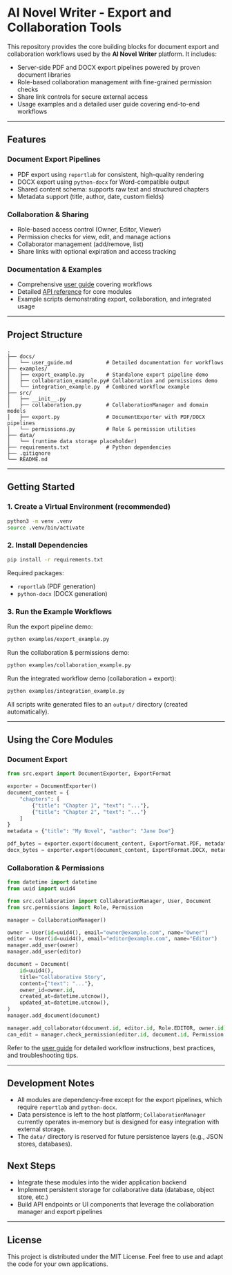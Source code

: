 # AI Novel Writer - Export and Collaboration Tools

This repository provides the core building blocks for document export and collaboration workflows used by the **AI Novel Writer** platform. It includes:

- Server-side PDF and DOCX export pipelines powered by proven document libraries
- Role-based collaboration management with fine-grained permission checks
- Share link controls for secure external access
- Usage examples and a detailed user guide covering end-to-end workflows

---

## Features

### Document Export Pipelines
- PDF export using `reportlab` for consistent, high-quality rendering
- DOCX export using `python-docx` for Word-compatible output
- Shared content schema: supports raw text and structured chapters
- Metadata support (title, author, date, custom fields)

### Collaboration & Sharing
- Role-based access control (Owner, Editor, Viewer)
- Permission checks for view, edit, and manage actions
- Collaborator management (add/remove, list)
- Share links with optional expiration and access tracking

### Documentation & Examples
- Comprehensive [user guide](docs/user_guide.md) covering workflows
- Detailed [API reference](docs/api_reference.md) for core modules
- Example scripts demonstrating export, collaboration, and integrated usage

---

## Project Structure

```
.
├── docs/
│   └── user_guide.md           # Detailed documentation for workflows
├── examples/
│   ├── export_example.py       # Standalone export pipeline demo
│   ├── collaboration_example.py# Collaboration and permissions demo
│   └── integration_example.py  # Combined workflow example
├── src/
│   ├── __init__.py
│   ├── collaboration.py        # CollaborationManager and domain models
│   ├── export.py               # DocumentExporter with PDF/DOCX pipelines
│   └── permissions.py          # Role & permission utilities
├── data/
│   └── (runtime data storage placeholder)
├── requirements.txt            # Python dependencies
├── .gitignore
└── README.md
```

---

## Getting Started

### 1. Create a Virtual Environment (recommended)
```bash
python3 -m venv .venv
source .venv/bin/activate
```

### 2. Install Dependencies
```bash
pip install -r requirements.txt
```

Required packages:
- `reportlab` (PDF generation)
- `python-docx` (DOCX generation)

### 3. Run the Example Workflows

Run the export pipeline demo:
```bash
python examples/export_example.py
```

Run the collaboration & permissions demo:
```bash
python examples/collaboration_example.py
```

Run the integrated workflow demo (collaboration + export):
```bash
python examples/integration_example.py
```

All scripts write generated files to an `output/` directory (created automatically).

---

## Using the Core Modules

### Document Export
```python
from src.export import DocumentExporter, ExportFormat

exporter = DocumentExporter()
document_content = {
    "chapters": [
        {"title": "Chapter 1", "text": "..."},
        {"title": "Chapter 2", "text": "..."}
    ]
}
metadata = {"title": "My Novel", "author": "Jane Doe"}

pdf_bytes = exporter.export(document_content, ExportFormat.PDF, metadata)
docx_bytes = exporter.export(document_content, ExportFormat.DOCX, metadata)
```

### Collaboration & Permissions
```python
from datetime import datetime
from uuid import uuid4

from src.collaboration import CollaborationManager, User, Document
from src.permissions import Role, Permission

manager = CollaborationManager()

owner = User(id=uuid4(), email="owner@example.com", name="Owner")
editor = User(id=uuid4(), email="editor@example.com", name="Editor")
manager.add_user(owner)
manager.add_user(editor)

document = Document(
    id=uuid4(),
    title="Collaborative Story",
    content={"text": "..."},
    owner_id=owner.id,
    created_at=datetime.utcnow(),
    updated_at=datetime.utcnow(),
)
manager.add_document(document)

manager.add_collaborator(document.id, editor.id, Role.EDITOR, owner.id)
can_edit = manager.check_permission(editor.id, document.id, Permission.EDIT)
```

Refer to the [user guide](docs/user_guide.md) for detailed workflow instructions, best practices, and troubleshooting tips.

---

## Development Notes

- All modules are dependency-free except for the export pipelines, which require `reportlab` and `python-docx`.
- Data persistence is left to the host platform; `CollaborationManager` currently operates in-memory but is designed for easy integration with external storage.
- The `data/` directory is reserved for future persistence layers (e.g., JSON stores, databases).

## Next Steps

- Integrate these modules into the wider application backend
- Implement persistent storage for collaborative data (database, object store, etc.)
- Build API endpoints or UI components that leverage the collaboration manager and export pipelines

---

## License

This project is distributed under the MIT License. Feel free to use and adapt the code for your own applications.

